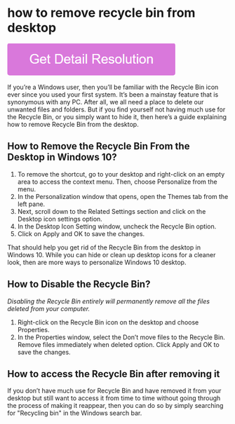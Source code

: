 # how to remove recycle bin from desktop

[![how to remove recycle bin from desktop](gett-stateed.png)](https://computersolve.com/how-to-remove-recycle-bin-from-desktop/)

If you’re a Windows user, then you’ll be familiar with the Recycle Bin icon ever since you used your first system. It’s been a mainstay feature that is synonymous with any PC. After all, we all need a place to delete our unwanted files and folders. But if you find yourself not having much use for the Recycle Bin, or you simply want to hide it, then here’s a guide explaining how to remove Recycle Bin from the desktop.

## How to Remove the Recycle Bin From the Desktop in Windows 10?

1. To remove the shortcut, go to your desktop and right-click on an empty area to access the context menu. Then, choose Personalize from the menu.
2. In the Personalization window that opens, open the Themes tab from the left pane.
3. Next, scroll down to the Related Settings section and click on the Desktop icon settings option.
4. In the Desktop Icon Setting window, uncheck the Recycle Bin option.
5. Click on Apply and OK to save the changes.

That should help you get rid of the Recycle Bin from the desktop in Windows 10. While you can hide or clean up desktop icons for a cleaner look, then are more ways to personalize Windows 10 desktop.

## How to Disable the Recycle Bin?

_Disabling the Recycle Bin entirely will permanently remove all the files deleted from your computer._

1. Right-click on the Recycle Bin icon on the desktop and choose Properties.
2. In the Properties window, select the Don’t move files to the Recycle Bin. Remove files immediately when deleted option. Click Apply and OK to save the changes.

## How to access the Recycle Bin after removing it

If you don’t have much use for Recycle Bin and have removed it from your desktop but still want to access it from time to time without going through the process of making it reappear, then you can do so by simply searching for "Recycling bin" in the Windows search bar.
